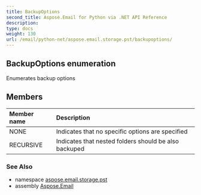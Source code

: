 ```yaml
---
title: BackupOptions
second_title: Aspose.Email for Python via .NET API Reference
description: 
type: docs
weight: 130
url: /email/python-net/aspose.email.storage.pst/backupoptions/
---
```


## BackupOptions enumeration

Enumerates backup options

## Members
| Member name | Description |
| :- | :- |
|NONE|Indicates that no specific options are specified|
|RECURSIVE|Indicates that nested folders should be also backuped|

### See Also

* namespace [aspose.email.storage.pst](/email/python-net/aspose.email.storage.pst/)
* assembly [Aspose.Email](/slides/python-net/)

